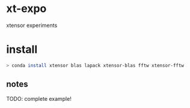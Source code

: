 # xt-expo
xtensor experiments

# install

```bash
> conda install xtensor blas lapack xtensor-blas fftw xtensor-fftw
```

## notes
TODO: complete example!
